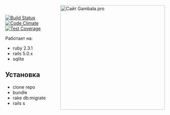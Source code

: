 <img align="right" src="https://github.com/gambala/gambala/raw/master/app/assets/images/logo@2x.png" alt="Сайт Gambala.pro" width="330">

<br>

[![Build Status](https://semaphoreci.com/api/v1/gambala/gambala/branches/master/shields_badge.svg)](https://semaphoreci.com/gambala/gambala)
[![Code Climate](https://codeclimate.com/github/gambala/gambala/badges/gpa.svg)](https://codeclimate.com/github/gambala/gambala)
[![Test Coverage](https://codeclimate.com/github/gambala/gambala/badges/coverage.svg)](https://codeclimate.com/github/gambala/gambala/coverage)

Работает на:
* ruby 2.3.1
* rails 5.0.x
* sqlite

## Установка

* clone repo
* bundle
* rake db:migrate
* rails s
